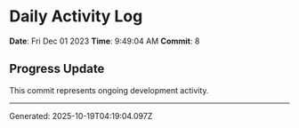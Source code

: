 # Daily Activity Log

**Date**: Fri Dec 01 2023
**Time**: 9:49:04 AM
**Commit**: 8

## Progress Update

This commit represents ongoing development activity.

---
Generated: 2025-10-19T04:19:04.097Z
